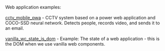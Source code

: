 Web application examples:
<br/><br/>
<a href="/cctv_mobile_pwa/">cctv_mobile_pwa</a> - CCTV system based on a power web application and COCO-SSD neural network. Detects people, records video, and sends it to an email.
<br/><br/>
<a href="/vanilla_wc_state_is_dom/">vanilla_wc_state_is_dom</a> - Example: The state of a web application - this is the DOM when we use vanilla web components.